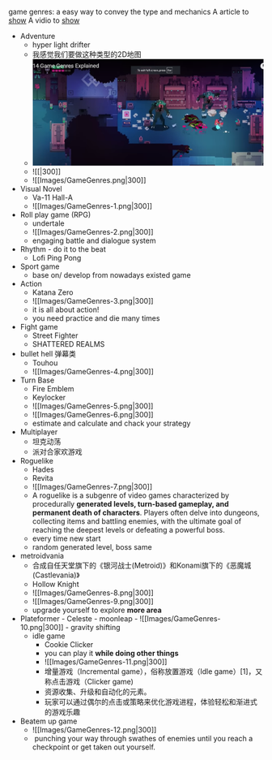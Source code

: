 game genres: a easy way to convey the type and mechanics
A article to [show](https://gamemaker.io/en/blog/2d-game-genres)
A vidio to [show](https://www.youtube.com/watch?v=3rnE5GbklN0)
- Adventure
	- hyper light drifter
	- 我感觉我们要做这种类型的2D地图
   	- ![image](Images/GameGenres-13.png)
	- ![[|300]]
	- ![[Images/GameGenres.png|300]]
- Visual Novel
	- Va-11 Hall-A
	- ![[Images/GameGenres-1.png|300]]
- Roll play game (RPG)
	-  undertale
	- ![[Images/GameGenres-2.png|300]]
	- engaging battle and dialogue system
- Rhythm - do it to the beat
	- Lofi Ping Pong
- Sport game
	- base on/ develop from nowadays existed game
- Action
	- Katana Zero
	- ![[Images/GameGenres-3.png|300]]
	- it is all about action! 
	- you need practice and die many times
- Fight game
	- Street Fighter
	- SHATTERED REALMS
- bullet hell 弹幕类
	- Touhou
	- ![[Images/GameGenres-4.png|300]]
- Turn Base
	- Fire Emblem
	- Keylocker
	- ![[Images/GameGenres-5.png|300]]
	- ![[Images/GameGenres-6.png|300]]
	- estimate and calculate and chack your strategy
- Multiplayer
	- 坦克动荡
	- 派对合家欢游戏
- Roguelike
	- Hades
	- Revita
	- ![[Images/GameGenres-7.png|300]]
	- A roguelike is a subgenre of video games characterized by procedurally **generated levels, turn-based gameplay, and permanent death of characters**. Players often delve into dungeons, collecting items and battling enemies, with the ultimate goal of reaching the deepest levels or defeating a powerful boss.
	- every time new start
	- random generated level, boss same
- metroidvania
	- 合成自任天堂旗下的《银河战士(Metroid)》和Konami旗下的《恶魔城(Castlevania)》
	- Hollow Knight
	- ![[Images/GameGenres-8.png|300]]
	- ![[Images/GameGenres-9.png|300]]
	- upgrade yourself to explore **more area**
- Plateformer
	  - Celeste
	  - moonleap
	  - ![[Images/GameGenres-10.png|300]]
	  - gravity shifting
  - idle game
    - Cookie Clicker
    - you can play it **while doing other things**
    - ![[Images/GameGenres-11.png|300]]
    - 增量游戏（Incremental game），俗称放置游戏（Idle game）[1]，又称点击游戏（Clicker game)
    - 资源收集、升级和自动化的元素。
    - 玩家可以通过偶尔的点击或策略来优化游戏进程，体验轻松和渐进式的游戏乐趣
- Beatem up game
	- ![[Images/GameGenres-12.png|300]]
	-  punching your way through swathes of enemies until you reach a checkpoint or get taken out yourself.


  
